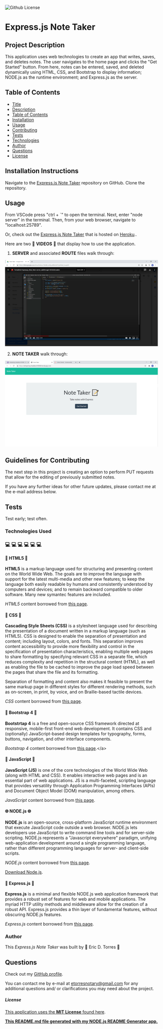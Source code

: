 
![Github License](https://img.shields.io/badge/License-MIT_License-brightgreen)

# Express.js Note Taker

## Project Description

This application uses web technologies to create an app that writes, saves, and deletes notes.  The user navigates to the home page and clicks the "Get Started" button.  From here, notes can be entered, saved, and deleted dynamically using HTML, CSS, and Bootstrap to display information; NODE.js as the runtime environment; and Express.js as the server.

## Table of Contents

* [Title](#project-title)
* [Description](#project-description)
* [Table of Contents](#table-of-contents)
* [Installation](#installation-instructions)
* [Usage](#usage)
* [Contributing](#guidelines-for-contributing)
* [Tests](#tests)
* [Technologies](#technologies-used)
* [Author](#author)
* [Questions](#questions)
* [License](#license)

## Installation Instructions

Navigate to the [Express.js Note Taker](https://github.com/etorres-revature/Express.js-Note_Taker) repository on GitHub.  Clone the repository.

## Usage 

From VSCode press "ctrl + `" to open the terminal.  Next, enter "node server" in the terminal.  Then, from your web browser, navigate to "localhost:25789".  

Or, check out the [Express.js Note Taker](https://whispering-headland-90384.herokuapp.com) that is hosted on <a target="_blank" rel="noopener noreferrer">[Heroku](www.heroku.com).</a>.

Here are two :movie_camera: **VIDEOS** :movie_camera: that display how to use the application.

1. **SERVER** and associated **ROUTE** files walk through:

[![EXPRSS.js NOTE TAKER server](./public/assets/screenshots/note-taker-server.png)](https://drive.google.com/file/d/1K6HMZc4qwlUNzklimnEBu5qfJJLA7t9R/preview)

2. **NOTE TAKER** walk through: 

[![EXPRSS.js NOTE TAKER server](./public/assets/screenshots/note-taker-heroku.png)](https://drive.google.com/file/d/1VFC9B7_u3RG2i9mWUh2-o18l7OVD-7Fi/preview)

## Guidelines for Contributing

The next step in this project is creating an option to perform PUT requests that allow for the editing of previously submitted notes.  

If you have any further ideas for other future updates, please contact me at the e-mail address below.

## Tests

Test early; test often.

### Technologies Used 
### :computer: :computer: :computer: :computer: :computer: :computer: 

#### :memo: HTML5 :memo:

**HTML5** is a markup language used for structuring and presenting content on the World Wide Web.  The goals are to improve the language with support for the latest multi-media and other new features; to keep the language both easily readable by humans and consistently understood by computers and devices; and to remain backward compatible to older software.  Many new symantec features are included.

*HTML5* content borrowed from <a target="_blank" rel="noopener noreferrer">[this page](https://en.wikipedia.org/wiki/HTML5).</a>

#### :art: CSS :art:

**Cascading Style Sheets (CSS)** is a stylesheet language used for describing the presentation of a document written in a markup language (such as HTML5).  CSS is designed to enable the separation of presentation and content; including layout, colors, and fonts.  This separation improves content accessibility to provide more flexibility and control in the specification of presentation characteristics, enabling multiple web pages to share formatting by specifying relevant CSS in a separate file, which reduces complexity and repetition in the structural content (HTML), as well as enabling the file to be cached to improve the page load speed between the pages that share the file and its formatting.

Separation of formatting and content also makes it feasible to present the same markup page in different styles for different rendering methods, such as on-screen, in print, by voice, and on Braille-based tactile devices. 

*CSS* content borrowed from <a target="_blank" rel="noopener noreferrer">[this page](https://en.wikipedia.org/wiki/Cascading_Style_Sheets).</a>

#### :shoe: Bootstrap 4 :shoe:

**Bootstrtap 4** is a free and open-source CSS framework directed at responsive, mobile-first front-end web development.  It contains CSS and (optionally) JavaScript-based design templates for typography, forms, buttons, navigation, and other interface components.  

*Bootstrap 4* content borrowed from <a target="_blank" rel="noopener noreferrer">[this page](https://en.wikipedia.org/wiki/Bootstrap_(front-end_framework)).</a>

#### :sparkler: JavaScript :sparkler:

**JavaScript (JS)** is one of the core technologies of the World Wide Web (along with HTML and CSS). It enables interactive web pages and is an essential part of web applications.  JS is a multi-faceted, scripting language that provides versatility through Application Programming Interfaces (APIs) and Document Object Model (DOM) manipulation, among others.

*JavaScript* content borrowed from <a target="_blank" rel="noopener noreferrer">[this page](https://en.wikipedia.org/wiki/JavaScript).</a>

#### :globe_with_meridians: NODE.js :globe_with_meridians:

**NODE.js** is an open-source, cross-platform JavaScript runtime environment that execute JavaScript code outside a web browser.  NODE.js lets developers use JavaScript to write command line tools and for server-side scripting.  NODE.js represents a "Javascript everywhere" paradigm, unifying web-application development around a single programming language, rather than different programming languages for server- and client-side scripts.  

*NODE.js* content borrowed from <a target="_blank" rel="noopener noreferrer">[this page](https://en.wikipedia.org/wiki/Node.js).

[Download Node.js](https://nodejs.org/en/).

#### :satellite: Express.js :satellite:

**Express.js** is a minimal and flexible NODE.js web application framework that provides a robust set of features for web and mobile applications.  The myriad HTTP utility methods and middleware allow for the creation of a robust API.  Express.js provides a thin layer of fundamental features, without obscuring NODE.js features.

*Express.js* content borrowed from <a target="_blank" rel="noopener noreferrer">[this page](https://expressjs.com/).</a>

### Author 

This *Express.js Note Taker* was built by :green_heart: Eric D. Torres :green_heart:

## Questions

Check out my [GitHub profile](https://github.com/etorres-revature).

You can contact me by e-mail at etorresnotary@gmail.com for any additional questions and/ or clarifications you may need about the project.

##### License

[This application uses the **MIT License** found here](./LICENSE).

**[This README.md file generated with my NODE.js README Generator app.](https://github.com/etorres-revature/NODEjs_README.md_Generator)**
